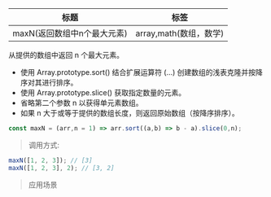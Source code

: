 |  标题   | 标签  |
|  ----  | ----  |
| maxN(返回数组中n个最大元素) | array,math(数组，数学) |

从提供的数组中返回 n 个最大元素。

* 使用 Array.prototype.sort() 结合扩展运算符 (...) 创建数组的浅表克隆并按降序对其进行排序。
* 使用 Array.prototype.slice() 获取指定数量的元素。
* 省略第二个参数 n 以获得单元素数组。
* 如果 n 大于或等于提供的数组长度，则返回原始数组（按降序排序）。

```js
const maxN = (arr,n = 1) => arr.sort((a,b) => b - a).slice(0,n);
```

> 调用方式:

```js
maxN([1, 2, 3]); // [3]
maxN([1, 2, 3], 2); // [3, 2]
```

> 应用场景